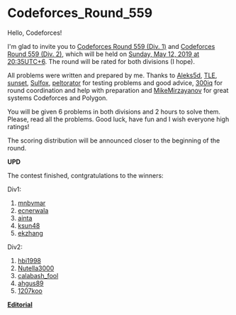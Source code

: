 # Codeforces_Round_559

Hello, Codeforces!

I'm glad to invite you to [Codeforces Round 559 (Div. 1)](https://codeforces.com/contest/1158 "Codeforces Round 559 (Div. 1)") and [Codeforces Round 559 (Div. 2)](https://codeforces.com/contest/1159 "Codeforces Round 559 (Div. 2)"), which will be held on [Sunday, May 12, 2019 at 20:35UTC+6](https://codeforces.com/https://www.timeanddate.com/worldclock/fixedtime.html?day=12&month=5&year=2019&hour=17&min=35&sec=0&p1=166). The round will be rated for both divisions (I hope).

All problems were written and prepared by me. Thanks to [Aleks5d](https://codeforces.com/profile/Aleks5d "Master Aleks5d"), [TLE](https://codeforces.com/profile/TLE "International Grandmaster TLE"), [sunset](https://codeforces.com/profile/sunset "Legendary Grandmaster sunset"), [Sulfox](https://codeforces.com/profile/Sulfox "Grandmaster Sulfox"), [peltorator](https://codeforces.com/profile/peltorator "Grandmaster peltorator") for testing problems and good advice, [300iq](https://codeforces.com/profile/300iq "Legendary Grandmaster 300iq") for round coordination and help with preparation and [MikeMirzayanov](https://codeforces.com/profile/MikeMirzayanov "Headquarters, MikeMirzayanov") for great systems Codeforces and Polygon.

You will be given 6 problems in both divisions and 2 hours to solve them. Please, read all the problems. Good luck, have fun and I wish everyone high ratings!

The scoring distribution will be announced closer to the beginning of the round.

**UPD**

The contest finished, contgratulations to the winners:

Div1:

 1. [mnbvmar](https://codeforces.com/profile/mnbvmar "Legendary Grandmaster mnbvmar")
2. [ecnerwala](https://codeforces.com/profile/ecnerwala "Legendary Grandmaster ecnerwala")
3. [ainta](https://codeforces.com/profile/ainta "Legendary Grandmaster ainta")
4. [ksun48](https://codeforces.com/profile/ksun48 "Legendary Grandmaster ksun48")
5. [ekzhang](https://codeforces.com/profile/ekzhang "Grandmaster ekzhang")

Div2:

 1. [hbi1998](https://codeforces.com/profile/hbi1998 "Expert hbi1998")
2. [Nutella3000](https://codeforces.com/profile/Nutella3000 "Expert Nutella3000")
3. [calabash_fool](https://codeforces.com/profile/calabash_fool "Unrated, calabash_fool")
4. [ahgus89](https://codeforces.com/profile/ahgus89 "Expert ahgus89")
5. [1207koo](https://codeforces.com/profile/1207koo "Expert 1207koo")

[**Editorial**](Tutorial_2_(ru).md)


